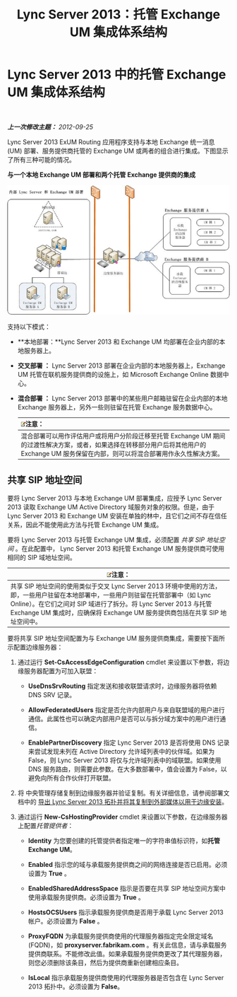 ﻿---
title: Lync Server 2013：托管 Exchange UM 集成体系结构
TOCTitle: 托管 Exchange UM 集成体系结构
ms:assetid: 0094d5dc-1836-441c-b6e2-f88e35203a8d
ms:mtpsurl: https://technet.microsoft.com/zh-cn/library/Gg398067(v=OCS.15)
ms:contentKeyID: 49311799
ms.date: 05/19/2016
mtps_version: v=OCS.15
ms.translationtype: HT
---

# Lync Server 2013 中的托管 Exchange UM 集成体系结构

 

_**上一次修改主题：** 2012-09-25_

Lync Server 2013 ExUM Routing 应用程序支持与本地 Exchange 统一消息 (UM) 部署、服务提供商托管的 Exchange UM 或两者的组合进行集成。下图显示了所有三种可能的情况。

**与一个本地 Exchange UM 部署和两个托管 Exchange 提供商的集成**

![内部 Lync Server Exchange UM 部署](images/Gg398821.d6498eb9-87ee-40f3-8ecd-852f91546590(OCS.15).jpg "内部 Lync Server Exchange UM 部署")

支持以下模式：

  - **本地部署：**Lync Server 2013 和 Exchange UM 均部署在企业内部的本地服务器上。

  - **交叉部署 ：** Lync Server 2013 部署在企业内部的本地服务器上，Exchange UM 托管在联机服务提供商的设施上，如 Microsoft Exchange Online 数据中心。

  - **混合部署 ：** Lync Server 2013 部署中的某些用户邮箱驻留在企业内部的本地 Exchange 服务器上，另外一些则驻留在托管 Exchange 服务数据中心。
    
    <table>
    <thead>
    <tr class="header">
    <th><img src="images/Dn783119.note(OCS.15).gif" title="note" alt="note" />注意：</th>
    </tr>
    </thead>
    <tbody>
    <tr class="odd">
    <td>混合部署可以用作评估用户或将用户分阶段迁移至托管 Exchange UM 期间的过渡性解决方案，或者，如果选择在转移部分用户后将其他用户的 Exchange UM 服务保留在内部，则可以将混合部署用作永久性解决方案。</td>
    </tr>
    </tbody>
    </table>


## 共享 SIP 地址空间

要将 Lync Server 2013 与本地 Exchange UM 部署集成，应授予 Lync Server 2013 读取 Exchange UM Active Directory 域服务对象的权限。但是，由于 Lync Server 2013 和 Exchange UM 安装在单独的林中，且它们之间不存在信任关系，因此不能使用此方法与托管 Exchange UM 集成。

要将 Lync Server 2013 与托管 Exchange UM 集成，必须配置 *共享 SIP 地址空间* 。在此配置中， Lync Server 2013 和托管 Exchange UM 服务提供商可使用相同的 SIP 域地址空间。

<table>
<thead>
<tr class="header">
<th><img src="images/Dn783119.note(OCS.15).gif" title="note" alt="note" />注意：</th>
</tr>
</thead>
<tbody>
<tr class="odd">
<td>共享 SIP 地址空间的使用类似于交叉 Lync Server 2013 环境中使用的方法，即，一些用户驻留在本地部署中，一些用户则驻留在托管部署中（如 Lync Online）。在它们之间对 SIP 域进行了拆分。将 Lync Server 2013 与托管 Exchange UM 集成时，应确保将 Exchange UM 服务提供商包括在共享 SIP 地址空间中。</td>
</tr>
</tbody>
</table>


要将共享 SIP 地址空间配置为与 Exchange UM 服务提供商集成，需要按下面所示配置边缘服务器：

1.  通过运行 **Set-CsAccessEdgeConfiguration** cmdlet 来设置以下参数，将边缘服务器配置为可加入联盟：
    
      - **UseDnsSrvRouting** 指定发送和接收联盟请求时，边缘服务器将依赖 DNS SRV 记录。
    
      - **AllowFederatedUsers** 指定是否允许内部用户与来自联盟域的用户进行通信。此属性也可以确定内部用户是否可以与拆分域方案中的用户进行通信。
    
      - **EnablePartnerDiscovery** 指定 Lync Server 2013 是否将使用 DNS 记录来尝试发现未列在 Active Directory 允许域列表中的伙伴域。如果为 False，则 Lync Server 2013 将仅与允许域列表中的域联盟。如果使用 DNS 服务路由，则需要此参数。在大多数部署中，值会设置为 False，以避免向所有合作伙伴打开联盟。

2.  将 中央管理存储复制到边缘服务器并验证复制。有关详细信息，请参阅部署文档中的 [导出 Lync Server 2013 拓扑并将其复制到外部媒体以用于边缘安装](lync-server-2013-export-your-topology-and-copy-it-to-external-media-for-edge-installation.md)。

3.  通过运行 **New-CsHostingProvider** cmdlet 来设置以下参数，在边缘服务器上配置*托管提供者*：
    
      - **Identity** 为您要创建的托管提供者指定唯一的字符串值标识符，如**托管 Exchange UM**。
    
      - **Enabled** 指示您的域与承载服务提供商之间的网络连接是否已启用。必须设置为 **True** 。
    
      - **EnabledSharedAddressSpace** 指示是否要在共享 SIP 地址空间方案中使用承载服务提供商。必须设置为 **True** 。
    
      - **HostsOCSUsers** 指示承载服务提供商是否用于承载 Lync Server 2013 帐户。必须设置为 **False** 。
    
      - **ProxyFQDN** 为承载服务提供商使用的代理服务器指定完全限定域名 (FQDN)，如 **proxyserver.fabrikam.com** 。有关此信息，请与承载服务提供商联系。不能修改此值。如果承载服务提供商更改了其代理服务器，则您必须删除该条目，然后为提供商重新创建相应条目。
    
      - **IsLocal** 指示承载服务提供商使用的代理服务器是否包含在 Lync Server 2013 拓扑中。必须设置为 **False**。

